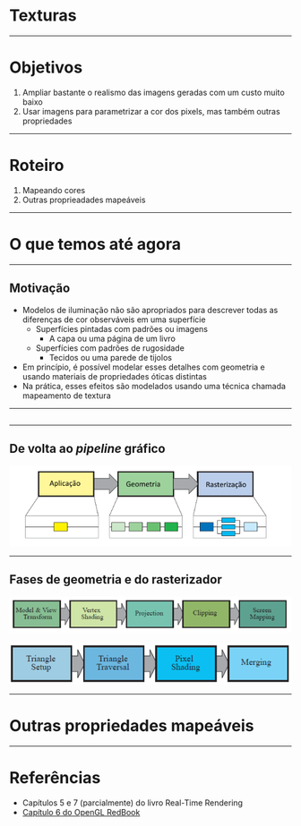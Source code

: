 # Texturas

---
# Objetivos

1. Ampliar bastante o realismo das imagens geradas com um custo muito baixo
1. Usar imagens para parametrizar a cor dos pixels, mas também outras
   propriedades

---
# Roteiro

1. Mapeando cores
1. Outras proprieadades mapeáveis

---
# O que temos até agora

---
## Motivação

- Modelos de iluminação não são apropriados para descrever todas as
  diferenças de cor observáveis em uma superfície
  - Superfícies pintadas com padrões ou imagens
    - A capa ou uma página de um livro
  - Superfícies com padrões de rugosidade
    - Tecidos ou uma parede de tijolos
- Em princípio, é possível modelar esses detalhes com geometria e usando
  materiais de propriedades óticas distintas
- Na prática, esses efeitos são modelados usando uma técnica chamada
  mapeamento de textura

---
## 
---
## De volta ao _pipeline_ gráfico

![](images/pipeline-grafico-fases.png)

---
## Fases de **geometria** e do **rasterizador**

![](images/pipeline-geometria-fases.png)

![](images/pipeline-rasterizador-fases.png)

---
# Outras propriedades mapeáveis

---
# Referências

- Capítulos 5 e 7 (parcialmente) do livro Real-Time Rendering
- [Capítulo 6 do OpenGL RedBook](http://www.glprogramming.com/red/chapter06.html)
